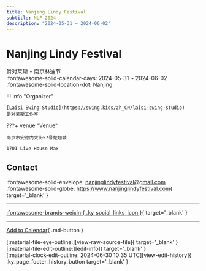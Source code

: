 ```yaml
---
title: Nanjing Lindy Festival
subtitle: NLF 2024
description: "2024-05-31 ~ 2024-06-02"
---
```


# Nanjing Lindy Festival 

爵对莱斯 • 南京林迪节  
:fontawesome-solid-calendar-days: 2024-05-31 ~ 2024-06-02  
:fontawesome-solid-location-dot: Nanjing  

!!! info "Organizer"

    [Laisi Swing Studio](https://swing.kids/zh_CN/laisi-swing-studio)  
    爵对莱斯工作室  

???+ venue "Venue"

    南京市安德门大街57号楚翘城  
      
    1701 Live House Max  

## Contact

:fontawesome-solid-envelope: <nanjinglindyfestival@gmail.com>  
:fontawesome-solid-globe: <https://www.nanjinglindyfestival.com>{ target='_blank' }  

---

 [:fontawesome-brands-weixin:{ .ky_social_links_icon }](# "爵对莱斯南京摇摆舞"){ target='_blank' }

---

[Add to Calendar](https://swing.news/ics/en/2024/zh_CN/nanjing-lindy-festival-2024.ics){ .md-button }

<div class="ky_page_footer" markdown>
<div class="ky_page_footer_trailing" markdown="span">
[:material-file-eye-outline:][view-raw-source-file]{ target='_blank' }
[:material-file-edit-outline:][edit-info]{ target='_blank' }
</div>
<div class="ky_page_footer_leading" markdown="span">
[:material-clock-edit-outline: 2024-06-30 10:35 UTC][view-edit-history]{ .ky_page_footer_history_button target='_blank' }
</div>
</div>

[view-raw-source-file]: https://github.com/swingdance/events/blob/main/2024/zh_CN/nanjing-lindy-festival-2024.json "View Raw Source File"
[edit-info]: https://github.com/swingdance/events/issues/new?assignees=&labels=update+event&projects=&template=03-update_entity.yml&title=%5B2024%2Fzh_CN%5D%20Nanjing%20Lindy%20Festival&region=zh_CN&year=2024&id=nanjing-lindy-festival-2024&name=Nanjing%20Lindy%20Festival&org_id=laisi-swing-studio "Edit Info"

[view-edit-history]: https://github.com/swingdance/events/commits/main/2024/zh_CN/nanjing-lindy-festival-2024.json "View Edit History"
